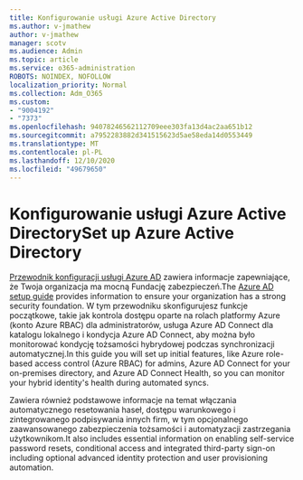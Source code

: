 ```yaml
---
title: Konfigurowanie usługi Azure Active Directory
ms.author: v-jmathew
author: v-jmathew
manager: scotv
ms.audience: Admin
ms.topic: article
ms.service: o365-administration
ROBOTS: NOINDEX, NOFOLLOW
localization_priority: Normal
ms.collection: Adm_O365
ms.custom:
- "9004192"
- "7373"
ms.openlocfilehash: 94078246562112709eee303fa13d4ac2aa651b12
ms.sourcegitcommit: a7952283882d341515623d5ae58eda14d0553449
ms.translationtype: MT
ms.contentlocale: pl-PL
ms.lasthandoff: 12/10/2020
ms.locfileid: "49679650"
---
```

# <a name="set-up-azure-active-directory"></a><span data-ttu-id="c7b3f-102">Konfigurowanie usługi Azure Active Directory</span><span class="sxs-lookup"><span data-stu-id="c7b3f-102">Set up Azure Active Directory</span></span>

<span data-ttu-id="c7b3f-103">[Przewodnik konfiguracji usługi Azure AD](https://go.microsoft.com/fwlink/?linkid=2134390) zawiera informacje zapewniające, że Twoja organizacja ma mocną Fundację zabezpieczeń.</span><span class="sxs-lookup"><span data-stu-id="c7b3f-103">The [Azure AD setup guide](https://go.microsoft.com/fwlink/?linkid=2134390) provides information to ensure your organization has a strong security foundation.</span></span> <span data-ttu-id="c7b3f-104">W tym przewodniku skonfigurujesz funkcje początkowe, takie jak kontrola dostępu oparte na rolach platformy Azure (konto Azure RBAC) dla administratorów, usługa Azure AD Connect dla katalogu lokalnego i kondycja Azure AD Connect, aby można było monitorować kondycję tożsamości hybrydowej podczas synchronizacji automatycznej.</span><span class="sxs-lookup"><span data-stu-id="c7b3f-104">In this guide you will set up initial features, like Azure role-based access control (Azure RBAC) for admins, Azure AD Connect for your on-premises directory, and Azure AD Connect Health, so you can monitor your hybrid identity's health during automated syncs.</span></span>

<span data-ttu-id="c7b3f-105">Zawiera również podstawowe informacje na temat włączania automatycznego resetowania haseł, dostępu warunkowego i zintegrowanego podpisywania innych firm, w tym opcjonalnego zaawansowanego zabezpieczenia tożsamości i automatyzacji zastrzegania użytkownikom.</span><span class="sxs-lookup"><span data-stu-id="c7b3f-105">It also includes essential information on enabling self-service password resets, conditional access and integrated third-party sign-on including optional advanced identity protection and user provisioning automation.</span></span>
